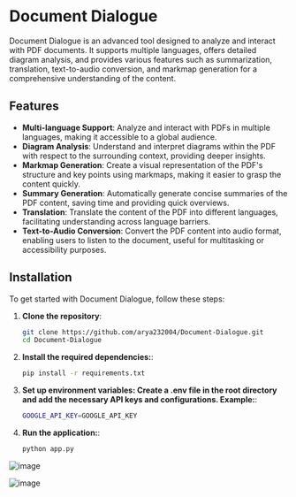 # Document Dialogue

Document Dialogue is an advanced tool designed to analyze and interact with PDF documents. It supports multiple languages, offers detailed diagram analysis, and provides various features such as summarization, translation, text-to-audio conversion, and markmap generation for a comprehensive understanding of the content.

## Features

- **Multi-language Support**: Analyze and interact with PDFs in multiple languages, making it accessible to a global audience.
- **Diagram Analysis**: Understand and interpret diagrams within the PDF with respect to the surrounding context, providing deeper insights.
- **Markmap Generation**: Create a visual representation of the PDF's structure and key points using markmaps, making it easier to grasp the content quickly.
- **Summary Generation**: Automatically generate concise summaries of the PDF content, saving time and providing quick overviews.
- **Translation**: Translate the content of the PDF into different languages, facilitating understanding across language barriers.
- **Text-to-Audio Conversion**: Convert the PDF content into audio format, enabling users to listen to the document, useful for multitasking or accessibility purposes.

## Installation

To get started with Document Dialogue, follow these steps:

1. **Clone the repository**:
   ```bash
   git clone https://github.com/arya232004/Document-Dialogue.git
   cd Document-Dialogue
2. **Install the required dependencies:**:
   ```bash
   pip install -r requirements.txt
3. **Set up environment variables: Create a .env file in the root directory and add the necessary API keys and configurations. Example:**:
   ```bash
   GOOGLE_API_KEY=GOOGLE_API_KEY
4. **Run the application:**:
      ```bash
   python app.py

![image](https://github.com/user-attachments/assets/59f0b245-e10f-473a-80bb-814d88dd0476)

![image](https://github.com/user-attachments/assets/831145ef-bd57-4510-b06c-d47f590f1513)
